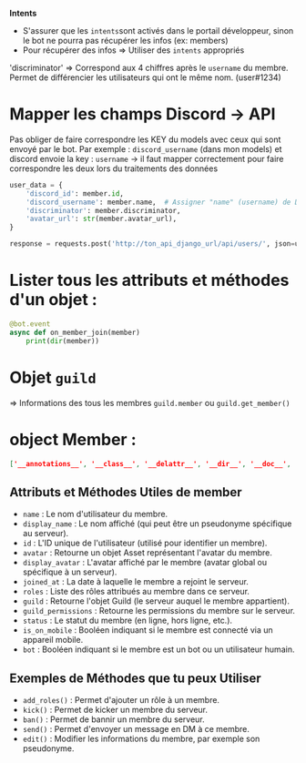 **Intents**

- S'assurer que les `intents`sont activés dans le portail développeur, sinon le bot ne pourra pas récupérer les infos (ex: members)
- Pour récupérer des infos => Utiliser des `intents` appropriés


'discriminator' => Correspond aux 4 chiffres après le `username` du membre. 
Permet de différencier les utilisateurs qui ont le même nom. (user#1234)


# Mapper les champs Discord -> API
Pas obliger de faire correspondre les KEY du models avec ceux qui sont envoyé par le bot. 
Par exemple :   `discord_username` (dans mon models) et discord envoie la key : `username`
                -> il faut mapper correctement pour faire correspondre les deux lors du traitements des données

```python
user_data = {
    'discord_id': member.id,
    'discord_username': member.name,  # Assigner "name" (username) de Discord au champ "discord_username"
    'discriminator': member.discriminator,
    'avatar_url': str(member.avatar_url),
}

response = requests.post('http://ton_api_django_url/api/users/', json=user_data)
```

# Lister tous les attributs et méthodes d'un objet : 

```python
@bot.event
async def on_member_join(member)
    print(dir(member))
```


# Objet `guild`
=> Informations des tous les membres `guild.member` ou `guild.get_member()`

# object Member :

```json
['__annotations__', '__class__', '__delattr__', '__dir__', '__doc__', '__eq__', '__format__', '__ge__', '__getattribute__', '__getstate__', '__gt__', '__hash__', '__init__', '__init_subclass__', '__le__', '__lt__', '__module__', '__ne__', '__new__', '__reduce__', '__reduce_ex__', '__repr__', '__setattr__', '__sizeof__', '__slots__', '__str__', '__subclasshook__', '_avatar', '_avatar_decoration_data', '_client_status', '_copy', '_flags', '_from_client_user', '_from_message', '_get_channel', '_permissions', '_presence_update', '_roles', '_state', '_try_upgrade', '_update', '_update_from_message', '_update_inner_user', '_user', 'accent_color', 'accent_colour', 'activities', 'activity', 'add_roles', 'avatar', 'avatar_decoration', 'avatar_decoration_sku_id', 'ban', 'banner', 'bot', 'color', 'colour', 'create_dm', 'created_at', 'default_avatar', 'desktop_status', 'discriminator', 'display_avatar', 'display_icon', 'display_name', 'dm_channel', 'edit', 'fetch_message', 'flags', 'get_role', 'global_name', 'guild', 'guild_avatar', 'guild_permissions', 'history', 'id', 'is_on_mobile', 'is_timed_out', 'joined_at', 'kick', 'mention', 'mentioned_in', 'mobile_status', 'move_to', 'mutual_guilds', 'name', 'nick', 'pending', 'pins', 'premium_since', 'public_flags', 'raw_status', 'remove_roles', 'request_to_speak', 'resolved_permissions', 'roles', 'send', 'status', 'system', 'timed_out_until', 'timeout', 'top_role', 'typing', 'unban', 'voice', 'web_status']
```

## Attributs et Méthodes Utiles de member
- `name` : Le nom d'utilisateur du membre.
- `display_name` : Le nom affiché (qui peut être un pseudonyme spécifique au serveur).
- `id` : L'ID unique de l'utilisateur (utilisé pour identifier un membre).
- `avatar` : Retourne un objet Asset représentant l'avatar du membre.
- `display_avatar` : L'avatar affiché par le membre (avatar global ou spécifique à un serveur).
- `joined_at` : La date à laquelle le membre a rejoint le serveur.
- `roles` : Liste des rôles attribués au membre dans ce serveur.
- `guild` : Retourne l'objet Guild (le serveur auquel le membre appartient).
- `guild_permissions` : Retourne les permissions du membre sur le serveur.
- `status` : Le statut du membre (en ligne, hors ligne, etc.).
- `is_on_mobile` : Booléen indiquant si le membre est connecté via un appareil mobile.
- `bot` : Booléen indiquant si le membre est un bot ou un utilisateur humain.

## Exemples de Méthodes que tu peux Utiliser
- `add_roles()` : Permet d'ajouter un rôle à un membre.
- `kick()` : Permet de kicker un membre du serveur.
- `ban()` : Permet de bannir un membre du serveur.
- `send()` : Permet d'envoyer un message en DM à ce membre.
- `edit()` : Modifier les informations du membre, par exemple son pseudonyme.

